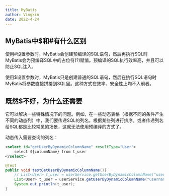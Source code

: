```yaml
---
title: MyBatis
author: Vingkin
date: 2022-4-24
---
```


## MyBatis中\$和\#有什么区别

使用\#设置参数时，MyBatis会创建预编译的SQL语句，然后再执行SQL时MyBatis会为预编译SQL中的占位符(?)赋值。预编译的SQL执行效率高，并且可以防止SQL注入。

使用\$设置参数时，MyBatis只是创建普通的SQL语句，然后在执行SQL语句时MyBatis将参数直接拼接到SQL里。这种方式在效率、安全性上均不入前者。

## 既然\$不好，为什么还需要

它可以解决一些特殊情况下的问题。例如，在一些动态表格（根据不同的条件产生不同的动态列）中，我们要传递SQL的列名，根据某些列进行排序，或者传递列名给SQL都是比较常见的场景，这就无法使用预编译的方式了。

动态传入需要查询的列名：

```xml
<select id="getUserByDynamicColumnName" resultType="User">
    select ${columnName} from t_user
</select>
```

```java
@Test
public void testGetUserByDynamicColumnName(){
    // List<User> t_user = userService.getUserByDynamicColumnName("username");
    List<User> t_user = userService.getUserByDynamicColumnName("username, password");
    System.out.println(t_user);
}
```





